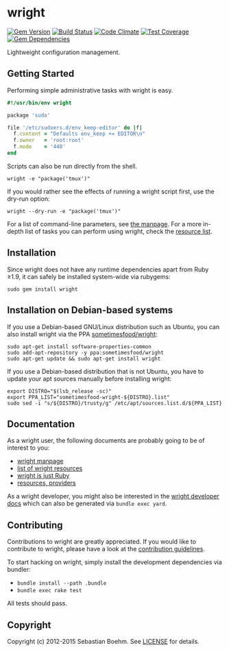 wright
======
[![Gem Version](https://img.shields.io/gem/v/wright.svg?style=flat-square)][gem]
[![Build Status](https://img.shields.io/travis/sometimesfood/wright.svg?style=flat-square)][travis]
[![Code Climate](https://img.shields.io/codeclimate/github/sometimesfood/wright.svg?style=flat-square)][codeclimate]
[![Test Coverage](https://img.shields.io/codeclimate/coverage/github/sometimesfood/wright.svg?style=flat-square)][codeclimate]
[![Gem Dependencies](https://img.shields.io/gemnasium/sometimesfood/wright.svg?style=flat-square)][gemnasium]

[gem]: https://rubygems.org/gems/wright
[travis]: https://travis-ci.org/sometimesfood/wright
[codeclimate]: https://codeclimate.com/github/sometimesfood/wright
[gemnasium]: https://gemnasium.com/sometimesfood/wright

Lightweight configuration management.

Getting Started
---------------
Performing simple administrative tasks with wright is easy.

```ruby
#!/usr/bin/env wright

package 'sudo'

file '/etc/sudoers.d/env_keep-editor' do |f|
  f.content = "Defaults env_keep += EDITOR\n"
  f.owner   = 'root:root'
  f.mode    = '440'
end
```

Scripts can also be run directly from the shell.

    wright -e "package('tmux')"

If you would rather see the effects of running a wright script first,
use the dry-run option:

    wright --dry-run -e "package('tmux')"

For a list of command-line parameters, see
[the manpage](man/wright.1.txt). For a more in-depth list of tasks you
can perform using wright, check the
[resource list](doc/resources.txt).

Installation
------------
Since wright does not have any runtime dependencies apart from Ruby
≥1.9, it can safely be installed system-wide via rubygems:

    sudo gem install wright

Installation on Debian-based systems
------------------------------------
If you use a Debian-based GNU/Linux distribution such as Ubuntu, you
can also install wright via the PPA [sometimesfood/wright][ppa]:

    sudo apt-get install software-properties-common
    sudo add-apt-repository -y ppa:sometimesfood/wright
    sudo apt-get update && sudo apt-get install wright

If you use a Debian-based distribution that is not Ubuntu, you have to
update your apt sources manually before installing wright:

    export DISTRO="$(lsb_release -sc)"
    export PPA_LIST="sometimesfood-wright-${DISTRO}.list"
    sudo sed -i "s/${DISTRO}/trusty/g" /etc/apt/sources.list.d/${PPA_LIST}

[ppa]: http://launchpad.net/~sometimesfood/+archive/ubuntu/wright

Documentation
-------------
As a wright user, the following documents are probably going to be of
interest to you:

- [wright manpage](man/wright.1.txt)
- [list of wright resources](doc/resources.txt)
- [wright is just Ruby](doc/wright-is-ruby.txt)
- [resources, providers](doc/resources-providers.txt)

As a wright developer, you might also be interested in the
[wright developer docs](http://www.rubydoc.info/gems/wright/) which
can also be generated via `bundle exec yard`.

Contributing
------------
Contributions to wright are greatly appreciated. If you would like to
contribute to wright, please have a look at the
[contribution guidelines](CONTRIBUTING.md).

To start hacking on wright, simply install the development
dependencies via bundler:

 - `bundle install --path .bundle`
 - `bundle exec rake test`

All tests should pass.

Copyright
---------
Copyright (c) 2012-2015 Sebastian Boehm. See [LICENSE](LICENSE) for
details.
